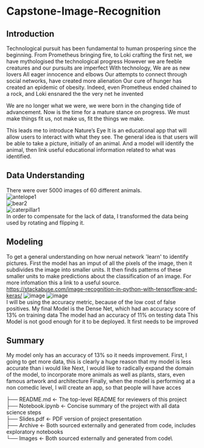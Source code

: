 # Capstone-Image-Recognition
## Introduction
Technological pursuit has been fundamental to human prospering  since the beginning.
From Prometheus bringing fire, to Loki crafting the first net, we have mythologised the technological progress
However we are feeble creatures and our pursuits are imperfect
With technology, 
We are as new lovers 
All eager innocence and elbows
Our attempts to connect through social networks, have created more alienation
Our cure of hunger has created an epidemic of obesity.
Indeed, even Prometheus ended chained to a rock, and Loki ensnared the the very net he invented

We are no longer what we were, we were born in the changing tide of advancement.
Now is the time for a mature stance on progress.
We must make things fit us, not make us, fit the things we make.

This leads me to introduce Nature’s Eye
It is an educational app that will allow users to interact with what they see.
The general idea is that users will be able to take a picture, initially of an animal. 
And a model will identify the animal, then link useful educational information related to what was identified.

## Data Understanding
There were over 5000 images of 60 different animals.\
![antelope1](https://user-images.githubusercontent.com/92397941/151287811-5db0bad2-53f2-445d-9bd0-a7aa8cb1c6e1.jpg)\
![bear2](https://user-images.githubusercontent.com/92397941/151287842-ff6ca184-3ffe-41c8-9836-8f3599a53bf3.jpg)\
![caterpillar1](https://user-images.githubusercontent.com/92397941/151287860-c617fcb2-544f-4e33-8231-04350f1b6411.jpg)\
In order to compensate for the lack of data, I transformed the data being used by rotating and flipping it.
## Modeling
To get a general understanding on how nerual network 'learn' to identify pictures. First the model has an imput of all the pixels of the image, then it subdivides the image into smaller units. It then finds patterns of these smaller units to make predictions about the classification of an image. For more infomation this a link to a useful source. https://stackabuse.com/image-recognition-in-python-with-tensorflow-and-keras/
![image](https://user-images.githubusercontent.com/92397941/150362319-7029fa69-1e60-4362-992b-ec8ac30a84ae.png)
![image](https://user-images.githubusercontent.com/92397941/150362354-53cf5ee7-0a36-4c1e-b0d8-2651c806a9fa.png)\
I will be using the accuracy metric, because of the low cost of false positives. My final Model is the Dense Net, which had an accuracy score of 13% on training data The model had an accuracy of 11% on testing data This Model is not good enough for it to be deployed. It first needs to be improved


## Summary
My model only has an accuracy of 13% so it needs improvement.
First, I going to get more data, this is clearly a huge reason that my model is less accurate than i would like
Next, I would like to radically expand the domain of the model, to incorporate more animals as well as plants, stars, even famous artwork and architecture
Finally, when the model is performing at a non comedic level, I will create an app, so that people will have acces

├── README.md                               <- The top-level README for reviewers of this project\
├── Notebook.ipynb                          <- Concise summary of the project with all data science steps\
├── Slides.pdf                              <- PDF version of project presentation\
├── Archive                                 <- Both sourced externally and generated from code, includes exploratory notebooks\
└── Images                                  <- Both sourced externally and generated from code\
